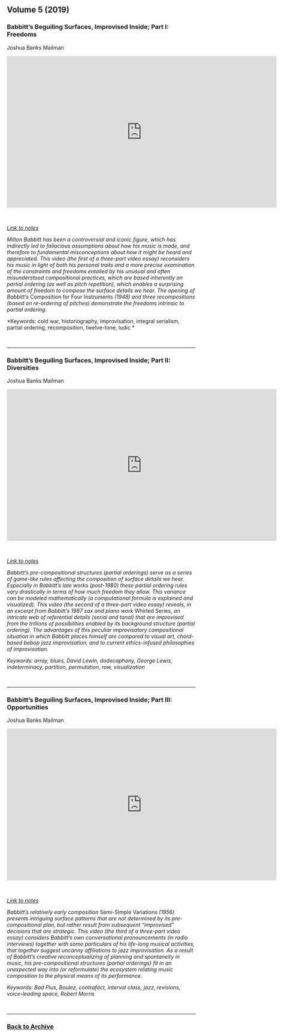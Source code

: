## Volume 5 (2019)

### Babbitt’s Beguiling Surfaces, Improvised Inside; Part I: Freedoms
Joshua Banks Mailman

<div class="intrinsic-container intrinsic-container-16x9">
<center><iframe src="https://player.vimeo.com/video/319607754?title=0&byline=0&portrait=0" width="720" height="405" frameborder="0" webkitallowfullscreen mozallowfullscreen allowfullscreen></iframe></center>
</div><p>&nbsp;</p>

*[Link to notes](http://www.smt-v.org/bibliographies/5_123_Mailman.pdf)*

*Milton Babbitt has been a controversial and iconic figure, which has indirectly led to fallacious assumptions about how his music is made, and therefore to fundamental misconceptions about how it might be heard and appreciated. This video (the first of a three-part video essay) reconsiders his music in light of both his personal traits and a more precise examination of the constraints and freedoms entailed by his unusual and often misunderstood compositional practices, which are based inherently on partial ordering (as well as pitch repetition), which enables a surprising amount of freedom to compose the surface details we hear. The opening of Babbitt’s* Composition for Four Instruments *(1948) and three recompositions (based on re-ordering of pitches) demonstrate the freedoms intrinsic to partial ordering.*

*Keywords: cold war, historiography, improvisation, integral serialism, partial ordering, recomposition, twelve-tone, ludic *

<p>&nbsp;</p>
<hr>

### Babbitt’s Beguiling Surfaces, Improvised Inside; Part II: Diversities
Joshua Banks Mailman

<div class="intrinsic-container intrinsic-container-16x9">
<center><iframe src="https://player.vimeo.com/video/324224224?title=0&byline=0&portrait=0" width="720" height="405" frameborder="0" webkitallowfullscreen mozallowfullscreen allowfullscreen></iframe></center>
</div><p>&nbsp;</p>



*[Link to notes](http://www.smt-v.org/bibliographies/5_123_Mailman.pdf)*

*Babbitt’s pre-compositional structures (partial orderings) serve as a series of game-like rules affecting the composition of surface details we hear. Especially in Babbitt’s late works (post-1980) these partial ordering rules vary drastically in terms of how much freedom they allow. This variance can be modeled mathematically (a computational formula is explained and visualized). This video (the second of a three-part video essay) reveals, in an excerpt from Babbitt’s 1987 sax and piano work* Whirled Series, *an intricate web of referential details (serial and tonal) that are improvised from the trillions of possibilities enabled by its background structure (partial ordering). The advantages of this peculiar improvisatory compositional situation in which Babbitt places himself are compared to visual art, chord-based bebop jazz improvisation, and to current ethics-infused philosophies of improvisation.*

*Keywords: array, blues, David Lewin, dodecaphony, George Lewis, indeterminacy, partition, permutation, row, visualization*


<p>&nbsp;</p>
<hr>

### Babbitt’s Beguiling Surfaces, Improvised Inside; Part III: Opportunities
Joshua Banks Mailman

<div class="intrinsic-container intrinsic-container-16x9">
<center><iframe src="https://player.vimeo.com/video/324232755?title=0&byline=0&portrait=0" width="720" height="405" frameborder="0" webkitallowfullscreen mozallowfullscreen allowfullscreen></iframe></center>
</div><p>&nbsp;</p>

*[Link to notes](http://www.smt-v.org/bibliographies/5_123_Mailman.pdf)*

*Babbitt’s relatively early composition* Semi-Simple Variations *(1956) presents intriguing surface patterns that are not determined by its pre-compositional plan, but rather result from subsequent “improvised” decisions that are strategic. This video (the third of a three-part video essay) considers Babbitt’s own conversational pronouncements (in radio interviews) together with some particulars of his life-long musical activities, that together suggest uncanny affiliations to jazz improvisation. As a result of Babbitt’s creative reconceptualizing of planning and spontaneity in music, his pre-compositional structures (partial orderings) fit in an unexpected way into (or reformulate) the ecosystem relating music composition to the physical means of its performance.*

*Keywords: Bad Plus, Boulez, contrafact, interval class,  jazz, revisions, voice-leading space, Robert Morris*

<p>&nbsp;</p>
<hr>

### [Back to Archive](index.md)
